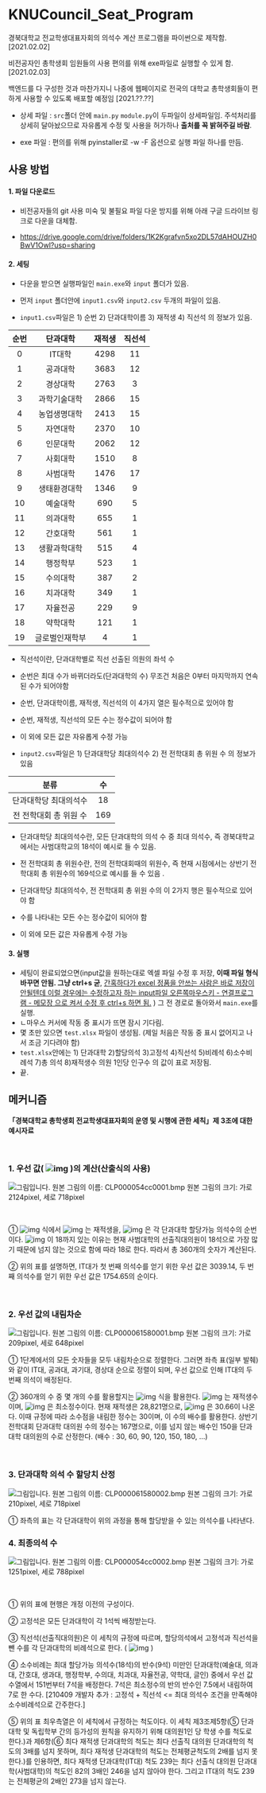 # KNUCouncil_Seat_Program
 경북대학교 전교학생대표자회의 의석수 계산 프로그램을 파이썬으로 제작함. [2021.02.02]

비전공자인 총학생회 임원들의 사용 편의를 위해 exe파일로 실행할 수 있게 함. [2021.02.03]

백엔드를 다 구성한 것과 마찬가지니 나중에 웹페이지로 전국의 대학교 총학생회들이 편하게 사용할 수 있도록 배포할 예정임 [2021.??.??]



- 상세 파일 : `src`폴더 안에 `main.py` `module.py`이 두파일이 상세파일임. 주석처리를 상세히 달아놨으므로 자유롭게 수정 및 사용을 허가하나 **출처를 꼭 밝혀주길 바람**.

- exe 파일 : 편의를 위해 pyinstaller로 -w -F 옵션으로 실행 파일 하나를 만듬. 



## 사용 방법

#### 1. 파일 다운로드

- 비전공자들의 git 사용 미숙 및 불필요 파일 다운 방지를 위해 아래 구글 드라이브 링크로 다운을 대체함.

- https://drive.google.com/drive/folders/1K2Kgrafvn5xo2DL57dAHOUZH0BwV1Owl?usp=sharing

  

#### 2. 세팅

- 다운을 받으면 실행파일인 `main.exe`와 `input` 폴더가 있음.

- 먼저 `input` 폴더안에 `input1.csv`와  `input2.csv`  두개의 파일이 있음.

-  `input1.csv`파일은 1) 순번 2) 단과대학이름 3) 재적생 4) 직선석 의 정보가 있음.

  | 순번 |    단과대학    | 재적생 | 직선석 |
  | :--: | :------------: | :----: | :----: |
  |  0   |     IT대학     |  4298  |   11   |
  |  1   |    공과대학    |  3683  |   12   |
  |  2   |    경상대학    |  2763  |   3    |
  |  3   |  과학기술대학  |  2866  |   15   |
  |  4   |  농업생명대학  |  2413  |   15   |
  |  5   |    자연대학    |  2370  |   10   |
  |  6   |    인문대학    |  2062  |   12   |
  |  7   |    사회대학    |  1510  |   8    |
  |  8   |    사범대학    |  1476  |   17   |
  |  9   |  생태환경대학  |  1346  |   9    |
  |  10  |    예술대학    |  690   |   5    |
  |  11  |    의과대학    |  655   |   1    |
  |  12  |    간호대학    |  561   |   1    |
  |  13  |  생활과학대학  |  515   |   4    |
  |  14  |    행정학부    |  523   |   1    |
  |  15  |    수의대학    |  387   |   2    |
  |  16  |    치과대학    |  349   |   1    |
  |  17  |    자율전공    |  229   |   9    |
  |  18  |    약학대학    |  121   |   1    |
  |  19  | 글로벌인재학부 |   4    |   1    |

  - 직선석이란, 단과대학별로 직선 선출된 의원의 좌석 수
  - 순번은 최대 수가 바뀌더라도(단과대학의 수) 무조건 처음은 0부터 마지막까지 연속된 수가 되어야함
  - 순번, 단과대학이름, 재적생, 직선석의 이 4가지 열은 필수적으로 있어야 함
  - 순번, 재적생, 직선석의 모든 수는 정수값이 되어야 함
  - 이 외에 모든 값은 자유롭게 수정 가능
    

  

-  `input2.csv`파일은 1) 단과대학당 최대의석수 2) 전 전학대회 총 위원 수 의 정보가 있음

  |          분류          |  수  |
  | :--------------------: | :--: |
  | 단과대학당 최대의석수  |  18  |
  | 전 전학대회 총 위원 수 | 169  |

  - 단과대학당 최대의석수란, 모든 단과대학의 의석 수 중 최대 의석수, 즉 경북대학교에서는 사범대학교의 18석이 예시로 들 수 있음.

  - 전 전학대회 총 위원수란, 전의 전학대회때의 위원수, 즉 현재 시점에서는 상반기 전학대회 총 위원수의 169석으로 예시를 들 수 있음 .

  - 단과대학당 최대의석수, 전 전학대회 총 위원 수의 이 2가지 행은 필수적으로 있어야 함

  - 수를 나타내는 모든 수는 정수값이 되어야 함

  - 이 외에 모든 값은 자유롭게 수정 가능

    

#### 3. 실행

- 세팅이 완료되었으면(input값을 원하는대로 엑셀 파일 수정 후 저장, **이때 파일 형식 바꾸면 안됨. 그냥 ctrl+s 굳**, <u>간혹하다가 excel 정품을 안쓰는 사람은 바로 저장이 안될텐데 이럴 경우에는 수정하고자 하는 input파일 오른쪽마우스키 - 연결프로그램 - 메모장 으로 켜서 수정 후 ctrl+s 하면 됨.</u> ) 그 전 경로로 돌아와서 `main.exe`를 실행.
- ㄴ마우스 커서에 작동 중 표시가 뜨면 잠시 기다림.
- 몇 초만 있으면 `test.xlsx` 파일이 생성됨. (제일 처음은 작동 중 표시 없어지고 나서 조금 기다려야 함)
- `test.xlsx`안에는 1) 단과대학 2)할당의석 3)고정석 4)직선석 5)비례석 6)소수비례석 7)총 의석 8)재적생수	의원 1인당 인구수 의 값이 표로 저장됨.
- 끝.



## 메커니즘

**「경북대학교 총학생회 전교학생대표자회의 운영 및 시행에 관한 세칙」제 3조에 대한 예시자료**

​    

### 1. 우선 값(  ![img](README%20assets/DRW000063645e20.gif)  )의 계산(산출식의 사용)

  ![그림입니다.  원본 그림의 이름: CLP000054cc0001.bmp  원본 그림의 크기: 가로 2124pixel, 세로 718pixel](README%20assets/tmpA68A.jpg)  

​    

①   ![img](README%20assets/DRW000063645e22.gif)  식에서   ![img](README%20assets/DRW000063645e24.gif)  는 재적생을,   ![img](README%20assets/DRW000063645e26.gif)  은 각 단과대학 할당가능 의석수의 순번이다.   ![img](README%20assets/DRW000063645e28.gif)  이 18까지 있는 이유는 현재 사범대학의 선출직대의원이 18석으로 가장 많기 때문에 넘지 않는 것으로 함에 따라 18로 한다. 따라서 총 360개의 숫자가 계산된다. 

② 위의 표를 설명하면, IT대가 첫 번째 의석수를 얻기 위한 우선 값은 3039.14, 두 번째 의석수를 얻기 위한 우선 값은 1754.65의 순이다. 

​    

### 2. 우선 값의 내림차순

![그림입니다.  원본 그림의 이름: CLP000061580001.bmp  원본 그림의 크기: 가로 209pixel, 세로 648pixel](README%20assets/tmpA6F8.jpg)

  

 ① 1단계에서의 모든 숫자들을 모두 내림차순으로 정렬한다. 그러면 좌측 표(일부 발췌)와 같이 IT대, 공과대, 과기대, 경상대 순으로 정렬이 되며, 우선 값으로 인해 IT대의 두 번째 의석이 배정된다. 

 ② 360개의 수 중 몇 개의 수를 활용할지는   ![img](README%20assets/DRW000063645e2a.gif)  식을 활용한다.   ![img](README%20assets/DRW000063645e2c.gif)  는 재적생수이며,   ![img](README%20assets/DRW000063645e2e.gif)  은 최소정수이다. 현재 재적생은 28,821명으로,   ![img](README%20assets/DRW000063645e30.gif)  은 30.66이 나온다. 이때 규정에 따라 소수점을 내림한 정수는 30이며, 이 수의 배수를 활용한다. 상반기 전학대회 단과대학 대의원 수의 정수는 167명으로, 이를 넘지 않는 배수인 150을 단과대학 대의원의 수로 산정한다. (배수 : 30, 60, 90, 120, 150, 180, …)

​    

### 3. 단과대학 의석 수 할당치 산정

![그림입니다.  원본 그림의 이름: CLP000061580002.bmp  원본 그림의 크기: 가로 210pixel, 세로 718pixel](README%20assets/tmpA719.jpg)

 ① 좌측의 표는 각 단과대학이 위의 과정을 통해 할당받을 수 있는 의석수를 나타낸다. 

   

### 4. 최종의석 수

  ![그림입니다.  원본 그림의 이름: CLP000054cc0002.bmp  원본 그림의 크기: 가로 1251pixel, 세로 788pixel](README%20assets/tmpA729.jpg)  

​    

① 위의 표에 현행은 개정 이전의 구성이다. 

② 고정석은 모든 단과대학이 각 1석씩 배정받는다. 

③ 직선석(선출직대의원)은 이 세칙의 규정에 따르며, 할당의석에서 고정석과 직선석을 뺀 수를 각 단과대학의 비례석으로 한다. (  ![img](README%20assets/DRW000063645e32.gif)  )

④ 소수비례는 최대 할당가능 의석수(18석)의 반수(9석) 미만인 단과대학(예술대, 의과대, 간호대, 생과대, 행정학부, 수의대, 치과대, 자율전공, 약학대, 글인) 중에서 우선 값 수열에서 151번부터 7석을 배정한다. 7석은 최소정수의 반의 반수인 7.5에서 내림하여 7로 한 수다. 
[210409 개발자 추가 : 고정석 + 직선석 <= 최대 의석수 조건을 만족해야 소수비례석으로 간주한다.] 

⑤ 위의 표 최우측열은 이 세칙에서 규정하는 척도이다. 이 세칙 제3조제5항(⑤ 단과대학 및 독립학부 간의 등가성의 원칙을 유지하기 위해 대의원1인 당 학생 수를 척도로 한다.)과 제6항(⑥ 최다 재적생 단과대학의 척도는 최다 선출직 대의원 단과대학의 척도의 3배를 넘지 못하며, 최다 재적생 단과대학의 척도는 전체평균척도의 2배를 넘지 못한다.)를 인용하면, 최다 재적생 단과대학(IT대) 척도 239는 최다 선출식 대의원 단과대학(사범대학)의 척도인 82의 3배인 246을 넘지 않아야 한다. 그리고 IT대의 척도 239는 전체평균의 2배인 273을 넘지 않는다. 
